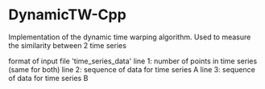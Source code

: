 # DynamicTW-Cpp
Implementation of the dynamic time warping algorithm.
Used to measure the similarity between 2 time series

format of input file 'time_series_data'
line 1: number of points in time series (same for both)
line 2: sequence of data for time series A
line 3: sequence of data for time series B
